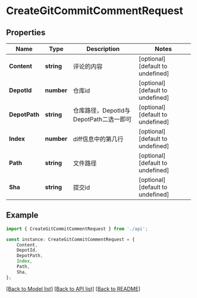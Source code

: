 # CreateGitCommitCommentRequest


## Properties

Name | Type | Description | Notes
------------ | ------------- | ------------- | -------------
**Content** | **string** | 评论的内容 | [optional] [default to undefined]
**DepotId** | **number** | 仓库id | [optional] [default to undefined]
**DepotPath** | **string** | 仓库路径，DepotId与DepotPath二选一即可 | [optional] [default to undefined]
**Index** | **number** | diff信息中的第几行 | [optional] [default to undefined]
**Path** | **string** | 文件路径 | [optional] [default to undefined]
**Sha** | **string** | 提交id | [optional] [default to undefined]

## Example

```typescript
import { CreateGitCommitCommentRequest } from './api';

const instance: CreateGitCommitCommentRequest = {
    Content,
    DepotId,
    DepotPath,
    Index,
    Path,
    Sha,
};
```

[[Back to Model list]](../README.md#documentation-for-models) [[Back to API list]](../README.md#documentation-for-api-endpoints) [[Back to README]](../README.md)
